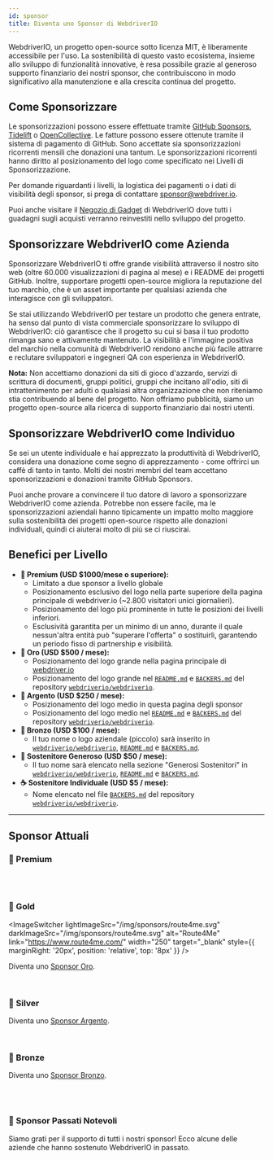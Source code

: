 ```yaml
---
id: sponsor
title: Diventa uno Sponsor di WebdriverIO
---
```


WebdriverIO, un progetto open-source sotto licenza MIT, è liberamente accessibile per l'uso. La sostenibilità di questo vasto ecosistema, insieme allo sviluppo di funzionalità innovative, è resa possibile grazie al generoso supporto finanziario dei nostri sponsor, che contribuiscono in modo significativo alla manutenzione e alla crescita continua del progetto.

## Come Sponsorizzare​
Le sponsorizzazioni possono essere effettuate tramite [GitHub Sponsors](https://github.com/sponsors/webdriverio), [Tidelift](enterprise) o [OpenCollective](https://opencollective.com/webdriverio). Le fatture possono essere ottenute tramite il sistema di pagamento di GitHub. Sono accettate sia sponsorizzazioni ricorrenti mensili che donazioni una tantum. Le sponsorizzazioni ricorrenti hanno diritto al posizionamento del logo come specificato nei Livelli di Sponsorizzazione.

Per domande riguardanti i livelli, la logistica dei pagamenti o i dati di visibilità degli sponsor, si prega di contattare [sponsor@webdriver.io](mailto:sponsor@webdriver.io).

Puoi anche visitare il [Negozio di Gadget](https://shop.webdriver.io/) di WebdriverIO dove tutti i guadagni sugli acquisti verranno reinvestiti nello sviluppo del progetto.

## Sponsorizzare WebdriverIO come Azienda​
Sponsorizzare WebdriverIO ti offre grande visibilità attraverso il nostro sito web (oltre 60.000 visualizzazioni di pagina al mese) e i README dei progetti GitHub. Inoltre, supportare progetti open-source migliora la reputazione del tuo marchio, che è un asset importante per qualsiasi azienda che interagisce con gli sviluppatori.

Se stai utilizzando WebdriverIO per testare un prodotto che genera entrate, ha senso dal punto di vista commerciale sponsorizzare lo sviluppo di WebdriverIO: ciò garantisce che il progetto su cui si basa il tuo prodotto rimanga sano e attivamente mantenuto. La visibilità e l'immagine positiva del marchio nella comunità di WebdriverIO rendono anche più facile attrarre e reclutare sviluppatori e ingegneri QA con esperienza in WebdriverIO.

__Nota:__ Non accettiamo donazioni da siti di gioco d'azzardo, servizi di scrittura di documenti, gruppi politici, gruppi che incitano all'odio, siti di intrattenimento per adulti o qualsiasi altra organizzazione che non riteniamo stia contribuendo al bene del progetto. Non offriamo pubblicità, siamo un progetto open-source alla ricerca di supporto finanziario dai nostri utenti.

## Sponsorizzare WebdriverIO come Individuo​
Se sei un utente individuale e hai apprezzato la produttività di WebdriverIO, considera una donazione come segno di apprezzamento - come offrirci un caffè di tanto in tanto. Molti dei nostri membri del team accettano sponsorizzazioni e donazioni tramite GitHub Sponsors.

Puoi anche provare a convincere il tuo datore di lavoro a sponsorizzare WebdriverIO come azienda. Potrebbe non essere facile, ma le sponsorizzazioni aziendali hanno tipicamente un impatto molto maggiore sulla sostenibilità dei progetti open-source rispetto alle donazioni individuali, quindi ci aiuterai molto di più se ci riuscirai.

## Benefici per Livello​

- __💎 Premium (USD $1000/mese o superiore):__
  - Limitato a due sponsor a livello globale
  - Posizionamento esclusivo del logo nella parte superiore della pagina principale di webdriver.io (~2.800 visitatori unici giornalieri).
  - Posizionamento del logo più prominente in tutte le posizioni dei livelli inferiori.
  - Esclusività garantita per un minimo di un anno, durante il quale nessun'altra entità può "superare l'offerta" o sostituirli, garantendo un periodo fisso di partnership e visibilità.
- __🥇 Oro (USD $500 / mese):__
  - Posizionamento del logo grande nella pagina principale di [webdriver.io](https://webdriver.io/)
  - Posizionamento del logo grande nel [`README.md`](https://github.com/webdriverio/webdriverio/blob/main/README.md) e [`BACKERS.md`](https://github.com/webdriverio/webdriverio/blob/main/BACKERS.md) del repository [`webdriverio/webdriverio`](https://github.com/webdriverio/webdriverio).
- __🥈 Argento (USD $250 / mese):__
  - Posizionamento del logo medio in questa pagina degli sponsor
  - Posizionamento del logo medio nel [`README.md`](https://github.com/webdriverio/webdriverio/blob/main/README.md) e [`BACKERS.md`](https://github.com/webdriverio/webdriverio/blob/main/BACKERS.md) del repository [`webdriverio/webdriverio`](https://github.com/webdriverio/webdriverio).
- __🥉 Bronzo (USD $100 / mese):__
  - Il tuo nome o logo aziendale (piccolo) sarà inserito in [`webdriverio/webdriverio`](https://github.com/webdriverio/webdriverio), [`README.md`](https://github.com/webdriverio/webdriverio/blob/main/README.md) e [`BACKERS.md`](https://github.com/webdriverio/webdriverio/blob/main/BACKERS.md).
- __🍺 Sostenitore Generoso (USD $50 / mese):__
  - Il tuo nome sarà elencato nella sezione "Generosi Sostenitori" in [`webdriverio/webdriverio`](https://github.com/webdriverio/webdriverio), [`README.md`](https://github.com/webdriverio/webdriverio/blob/main/README.md) e [`BACKERS.md`](https://github.com/webdriverio/webdriverio/blob/main/BACKERS.md).
- __☕️ Sostenitore Individuale (USD $5 / mese):__
  - Nome elencato nel file [`BACKERS.md`](https://github.com/webdriverio/webdriverio/blob/main/BACKERS.md) del repository [`webdriverio/webdriverio`](https://github.com/webdriverio/webdriverio).

---

## Sponsor Attuali

### 💎 Premium

<ImageSwitcher
    lightImageSrc="/img/sponsors/browserstack_black.svg"
    darkImageSrc="/img/sponsors/browserstack_white.svg"
    alt="BrowserStack"
    target="_blank"
    link="https://www.browserstack.com/automation-webdriverio"
/>

<br />
<br />

### 🥇 Gold

<ImageSwitcher
    lightImageSrc="/img/sponsors/route4me.svg"
    darkImageSrc="/img/sponsors/route4me.svg"
    alt="Route4Me"
    link="https://www.route4me.com/"
    width="250"
    target="_blank"
    style={{ marginRight: '20px', position: 'relative', top: '8px' }}
/>

<ImageSwitcher
    lightImageSrc="/img/sponsors/lambdatest_black.svg"
    darkImageSrc="/img/sponsors/lambdatest_white.svg"
    alt="Lambdatest"
    target="_blank"
    link="https://www.lambdatest.com/"
    width="250"
/>

Diventa uno [Sponsor Oro](https://opencollective.com/webdriverio/contribute/gold-sponsor-26921/checkout?interval=month&amount=500&contributeAs=me).

<br />

### 🥈 Silver

<ImageSwitcher
    lightImageSrc="/img/sponsors/testingbot.svg"
    darkImageSrc="/img/sponsors/testingbot.svg"
    alt="TestingBot"
    link="https://testingbot.com/"
    width="150"
    target="_blank"
/>

Diventa uno [Sponsor Argento](https://opencollective.com/webdriverio/contribute/silver-sponsor-69223/checkout?interval=month&amount=250&contributeAs=me).

<br />

### 🥉 Bronze

<ImageSwitcher
    lightImageSrc="/img/sponsors/eslint_black.svg"
    darkImageSrc="/img/sponsors/eslint_white.svg"
    alt="Eslint"
    target="_blank"
    link="https://eslint.org/"
    width="150"
/>

<ImageSwitcher
    lightImageSrc="/img/sponsors/gridlastic.png"
    darkImageSrc="/img/sponsors/gridlastic.png"
    alt="Gridlastic"
    target="_blank"
    link="https://www.gridlastic.com/webdriverio.html"
    width="150"
/>

Diventa uno [Sponsor Bronzo](https://opencollective.com/webdriverio/contribute/bronze-sponsor-69224/checkout?interval=month&amount=100&contributeAs=me).

<br />
<br />

### 🙇 Sponsor Passati Notevoli

Siamo grati per il supporto di tutti i nostri sponsor! Ecco alcune delle aziende che hanno sostenuto WebdriverIO in passato.

<ImageSwitcher
    lightImageSrc="/img/sponsors/saucelabs_black.svg"
    darkImageSrc="/img/sponsors/saucelabs_white.svg"
    alt="Sauce Labs"
    link="https://saucelabs.com/"
    width="150"
    target="_blank"
/>